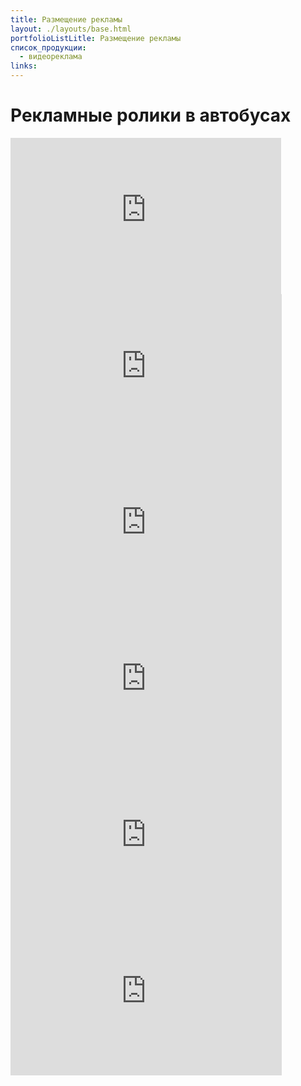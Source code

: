```yaml
---
title: Размещение рекламы
layout: ./layouts/base.html
portfolioListLitle: Размещение рекламы
список_продукции:
  - видеореклама
links:
---
```


<h1>Рекламные ролики в автобусах</h1>

<div class="video__flex">

<iframe width="433" height="250" src="https://www.youtube.com/embed/kfA-xYVYcGI" title="Клуб единоборств Добрыня г. Белово" frameborder="0" allow="accelerometer; autoplay; clipboard-write; encrypted-media; gyroscope; picture-in-picture" allowfullscreen></iframe>
<iframe width="434" height="250" src="https://www.youtube.com/embed/XDAE4XW0ZkQ" title="Радостный Мир , г. Белово" frameborder="0" allow="accelerometer; autoplay; clipboard-write; encrypted-media; gyroscope; picture-in-picture" allowfullscreen></iframe>
<iframe width="434" height="250" src="https://www.youtube.com/embed/Zs5_0guv5nU" title="Промэкс" frameborder="0" allow="accelerometer; autoplay; clipboard-write; encrypted-media; gyroscope; picture-in-picture" allowfullscreen></iframe>
<iframe width="434" height="250" src="https://www.youtube.com/embed/8LS-qxH5zCQ" title="Правовая группа Любич и партнеры" frameborder="0" allow="accelerometer; autoplay; clipboard-write; encrypted-media; gyroscope; picture-in-picture" allowfullscreen></iframe>
<iframe width="434" height="250" src="https://www.youtube.com/embed/CtY1mffKip8" title="Беловский трикотаж" frameborder="0" allow="accelerometer; autoplay; clipboard-write; encrypted-media; gyroscope; picture-in-picture" allowfullscreen></iframe>
<iframe width="434" height="250" src="https://www.youtube.com/embed/NuX_HcwWrGU" title="Самоцветы г. Белово" frameborder="0" allow="accelerometer; autoplay; clipboard-write; encrypted-media; gyroscope; picture-in-picture" allowfullscreen></iframe>

</div>
